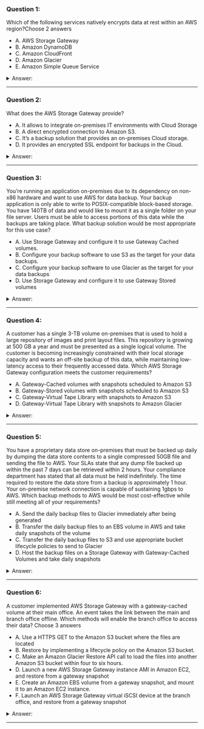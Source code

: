### Question 1:

Which of the following services natively encrypts data at rest within an AWS region?Choose 2 answers

- A. AWS Storage Gateway
- B. Amazon DynamoDB
- C. Amazon CloudFront
- D. Amazon Glacier
- E. Amazon Simple Queue Service

<details><summary>Answer:</summary><p>
[A, D]

Explanation:

Question 1@http://jayendrapatil.com/aws-storage-gateway/

</p></details><hr>

### Question 2:

What does the AWS Storage Gateway provide?

- A. It allows to integrate on-premises IT environments with Cloud Storage
- B. A direct encrypted connection to Amazon S3.
- C. It’s a backup solution that provides an on-premises Cloud storage.
- D. It provides an encrypted SSL endpoint for backups in the Cloud.

<details><summary>Answer:</summary><p>
[A]

Explanation:

Question 2@http://jayendrapatil.com/aws-storage-gateway/

</p></details><hr>

### Question 3:

You’re running an application on-premises due to its dependency on non-x86 hardware and want to use AWS for data backup. Your backup application is only able to write to POSIX-compatible block-based storage. You have 140TB of data and would like to mount it as a single folder on your file server. Users must be able to access portions of this data while the backups are taking place. What backup solution would be most appropriate for this use case?

- A. Use Storage Gateway and configure it to use Gateway Cached volumes.
- B. Configure your backup software to use S3 as the target for your data backups.
- C. Configure your backup software to use Glacier as the target for your data backups
- D. Use Storage Gateway and configure it to use Gateway Stored volumes

<details><summary>Answer:</summary><p>
[D]

Explanation:

Question 3@http://jayendrapatil.com/aws-storage-gateway/

D: Data is hosted on the On-premise server as well. The requirement for 140TB is for file server On-Premise more to confuse and not in AWS. Just need a backup solution hence stored instead of cached volumes

</p></details><hr>

### Question 4:

A customer has a single 3-TB volume on-premises that is used to hold a large repository of images and print layout files. This repository is growing at 500 GB a year and must be presented as a single logical volume. The customer is becoming increasingly constrained with their local storage capacity and wants an off-site backup of this data, while maintaining low-latency access to their frequently accessed data. Which AWS Storage Gateway configuration meets the customer requirements?

- A. Gateway-Cached volumes with snapshots scheduled to Amazon S3
- B. Gateway-Stored volumes with snapshots scheduled to Amazon S3
- C. Gateway-Virtual Tape Library with snapshots to Amazon S3
- D. Gateway-Virtual Tape Library with snapshots to Amazon Glacier

<details><summary>Answer:</summary><p>
[A]

Explanation:

Question 4@http://jayendrapatil.com/aws-storage-gateway/

</p></details><hr>

### Question 5:

You have a proprietary data store on-premises that must be backed up daily by dumping the data store contents to a single compressed 50GB file and sending the file to AWS. Your SLAs state that any dump file backed up within the past 7 days can be retrieved within 2 hours. Your compliance department has stated that all data must be held indefinitely. The time required to restore the data store from a backup is approximately 1 hour. Your on-premise network connection is capable of sustaining 1gbps to AWS. Which backup methods to AWS would be most cost-effective while still meeting all of your requirements?

- A. Send the daily backup files to Glacier immediately after being generated 
- B. Transfer the daily backup files to an EBS volume in AWS and take daily snapshots of the volume 
- C. Transfer the daily backup files to S3 and use appropriate bucket lifecycle policies to send to Glacier 
- D. Host the backup files on a Storage Gateway with Gateway-Cached Volumes and take daily snapshots 

<details><summary>Answer:</summary><p>
[]

Explanation:

Question 5@http://jayendrapatil.com/aws-storage-gateway/

A: will not meet the RTO

B: Not cost effective

C: Store in S3 for seven days and then archive to Glacier

D: Not Cost effective as local storage as well as S3 storage

</p></details><hr>

### Question 6:

A customer implemented AWS Storage Gateway with a gateway-cached volume at their main office. An event takes the link between the main and branch office offline. Which methods will enable the branch office to access their data? Choose 3 answers

- A. Use a HTTPS GET to the Amazon S3 bucket where the files are located 
- B. Restore by implementing a lifecycle policy on the Amazon S3 bucket.
- C. Make an Amazon Glacier Restore API call to load the files into another Amazon S3 bucket within four to six hours.
- D. Launch a new AWS Storage Gateway instance AMI in Amazon EC2, and restore from a gateway snapshot
- E. Create an Amazon EBS volume from a gateway snapshot, and mount it to an Amazon EC2 instance.
- F. Launch an AWS Storage Gateway virtual iSCSI device at the branch office, and restore from a gateway snapshot

<details><summary>Answer:</summary><p>
[D, E, F]

Explanation:

Question 6@http://jayendrapatil.com/aws-storage-gateway/

A: gateway volumes are only accessible from the AWS Storage Gateway and cannot be directly accessed using Amazon S3 APIs

</p></details><hr>

